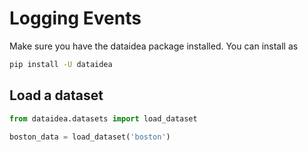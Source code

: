 # Logging Events 

Make sure you have the dataidea package installed. You can install as 

```sh
pip install -U dataidea
```

## Load a dataset

```py
from dataidea.datasets import load_dataset

boston_data = load_dataset('boston')
```
